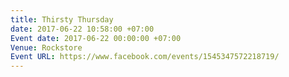```yaml
---
title: Thirsty Thursday
date: 2017-06-22 10:58:00 +07:00
Event date: 2017-06-22 00:00:00 +07:00
Venue: Rockstore
Event URL: https://www.facebook.com/events/1545347572218719/
---
```


